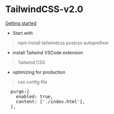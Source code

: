 # TailwindCSS-v2.0

[Getting started](https://tailwindcss.com/docs)

- Start with
> npm install tailwindcss postcss autoprefixer

- install Tailwind VSCode extension
> Tailwind CSS      

- optimizing for production    
> css config file     
<pre>
  purge:{
    enabled: true,
    content: ['./index.html'],
  },
  <pre>